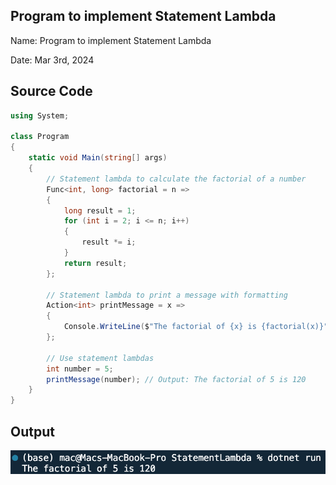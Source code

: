 ## Program to implement Statement Lambda

Name: Program to implement Statement Lambda

Date: Mar 3rd, 2024

## Source Code

```csharp // See https://aka.ms/new-console-template for more information
using System;

class Program
{
    static void Main(string[] args)
    {
        // Statement lambda to calculate the factorial of a number
        Func<int, long> factorial = n =>
        {
            long result = 1;
            for (int i = 2; i <= n; i++)
            {
                result *= i;
            }
            return result;
        };

        // Statement lambda to print a message with formatting
        Action<int> printMessage = x =>
        {
            Console.WriteLine($"The factorial of {x} is {factorial(x)}");
        };

        // Use statement lambdas
        int number = 5;
        printMessage(number); // Output: The factorial of 5 is 120
    }
}

```

## Output

![Program to implement Statement Lambda](./output.png)
